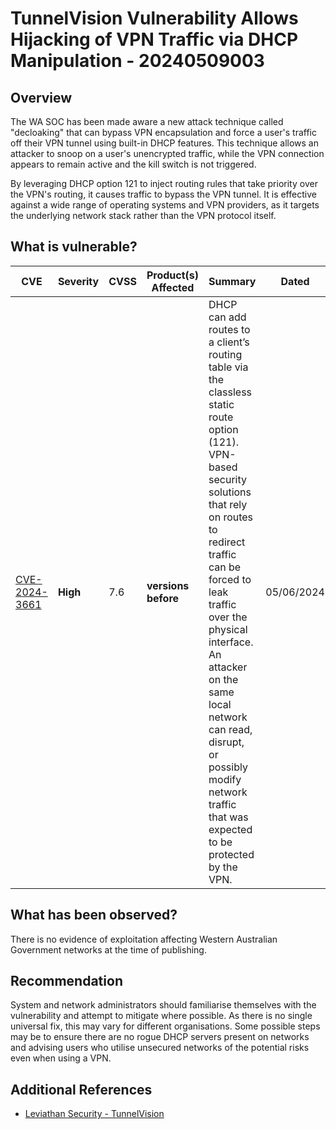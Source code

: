 # TunnelVision Vulnerability Allows Hijacking of VPN Traffic via DHCP Manipulation - 20240509003

## Overview

The WA SOC has been made aware a new attack technique called "decloaking" that can bypass VPN encapsulation and force a user's traffic off their VPN tunnel using built-in DHCP features. This technique allows an attacker to snoop on a user's unencrypted traffic, while the VPN connection appears to remain active and the kill switch is not triggered.

By leveraging DHCP option 121 to inject routing rules that take priority over the VPN's routing, it causes traffic to bypass the VPN tunnel. It is effective against a wide range of operating systems and VPN providers, as it targets the underlying network stack rather than the VPN protocol itself.

## What is vulnerable?

| CVE  | Severity     | CVSS | Product(s) Affected | Summary | Dated |
| ---- | ------------ | ---- | ------------------- | ------- | ----- |
| [CVE-2024-3661](https://nvd.nist.gov/vuln/detail/CVE-2024-3661) | **High** | 7.6  | **versions before** |  DHCP can add routes to a client’s routing table via the classless static route option (121). VPN-based security solutions that rely on routes to redirect traffic can be forced to leak traffic over the physical interface. An attacker on the same local network can read, disrupt, or possibly modify network traffic that was expected to be protected by the VPN.       |  05/06/2024     |

## What has been observed?

There is no evidence of exploitation affecting Western Australian Government networks at the time of publishing.

## Recommendation

System and network administrators should familiarise themselves with the vulnerability and attempt to mitigate where possible. As there is no single universal fix, this may vary for different organisations. Some possible steps may be to ensure there are no rogue DHCP servers present on networks and advising users who utilise unsecured networks of the potential risks even when using a VPN.

## Additional References

- [Leviathan Security - TunnelVision](https://www.leviathansecurity.com/blog/tunnelvision)
